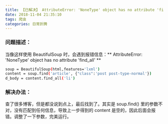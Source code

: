 ```yaml
---
title: 【已解决】 AttributeError: 'NoneType' object has no attribute 'find_all'
date: 2018-11-04 21:35:10
tags: 爬虫
categories: 日常折腾
---
```

### 问题描述：
当像这样使用 BeautifulSoup 时，会遇到报错信息：** AttributeError: 'NoneType' object has no attribute 'find_all' **
```bash
soup = BeautifulSoup(html,features='lxml')
content = soup.find('article', {"class":'post post-type-normal'})
d_body = content.find_all('li')
```
<!--more-->
### 解决办法：
查了很多博客，但是都没说到点上，最后找到了。其实是 soup.find() 里的参数不对，没有匹配到任何信息，导致上一步得到的 content 是空的，因此后面会报错。调整了一下参数，完美运行。
